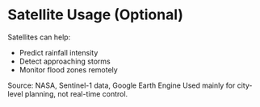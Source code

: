 # Satellite Usage (Optional)

Satellites can help:
- Predict rainfall intensity
- Detect approaching storms
- Monitor flood zones remotely

Source: NASA, Sentinel-1 data, Google Earth Engine
Used mainly for city-level planning, not real-time control.
